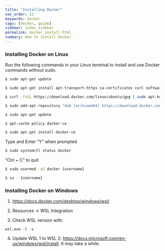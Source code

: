 ```yaml
---
title: "Installing Docker"
nav_order: 22
keywords: docker
tags: [docker, guide]
sidebar: index_sidebar
permalink: docker_install.html
summary: How to install Docker.
---
```


### Installing Docker on Linux

Run the following commands in your Linux terminal to install and use Docker
commands without sudo.

```bash
$ sudo apt-get update
```

```bash
$ sudo apt-get install apt-transport-https ca-certificates curl software-properties-common
```

```bash
$ curl -fsSL https://download.docker.com/linux/ubuntu/gpg | sudo apt-key add -
```

```bash
$ sudo add-apt-repository "deb [arch=amd64] https://download.docker.com/linux/ubuntu bionic stable"
```

```bash
$ sudo apt-get update
```

```bash
$ apt-cache policy docker-ce
```

```bash
$ sudo apt-get install docker-ce
```

Type and Enter “Y” when prompted


```bash
$ sudo systemctl status docker
```

“Ctrl + C” to quit


```bash
$ sudo usermod -aG docker {username}
```
```bash
$ su - {username}
```

### Installing Docker on Windows

1. https://docs.docker.com/desktop/windows/wsl/

2. Resources -> WSL Integration

3. Check WSL version with:
```console
wsl.exe -l -v
```

4. Update WSL 1 to WSL 2: https://docs.microsoft.com/en-us/windows/wsl/install.
It may take a while.
